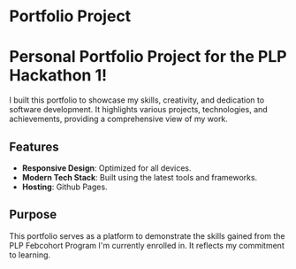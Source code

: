 # Portfolio Project

# Personal Portfolio Project for the PLP Hackathon 1!
 I built this  portfolio to showcase my skills, creativity, and dedication to software development. It highlights various projects, technologies, and achievements, providing a comprehensive view of my work.

## Features
- **Responsive Design**: Optimized for all devices.
- **Modern Tech Stack**: Built using the latest tools and frameworks.
- **Hosting**: Github Pages.

## Purpose
This portfolio serves as a platform to demonstrate the skills gained from the PLP Febcohort Program I'm currently enrolled in. It reflects my commitment to learning.
